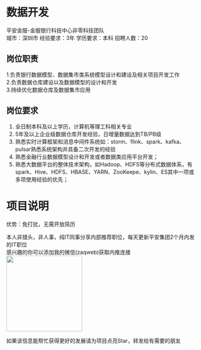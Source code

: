 # 数据开发
平安金服-金服银行科技中心非零科技团队  
城市：深圳市 经验要求：3年 学历要求：本科  招聘人数：20

## 岗位职责
1.负责银行数据模型、数据集市类系统模型设计和建设及相关项目开发工作   
2.负责数据仓库建设以及数据模型的设计和开发    
3.持续优化数据仓库及数据集市应用

## 岗位要求
1. 全日制本科及以上学历，计算机等理工科相关专业    
2. 5年及以上企业级数据仓库开发经验，日增量数据达到TB/PB级    
3. 熟悉实时计算框架和消息中间件系统如：storm、flink、spark、kafka、pulsar熟悉系统架构并具备二次开发的经验   
4. 熟悉金融行业数据模型设计和开发或者数据类应用平台开发；   
5. 熟悉大数据平台的整体技术架构，如Hadoop、HDFS等分布式数据体系，有spark、Hive、HDFS、HBASE、YARN、ZooKeepe、kylin、ES其中一项或多项使用经验的优先；

# 项目说明

优势：免打扰，无需开放简历

本人非猎头，非人事，纯IT同事分享内部推荐职位，每天更新平安集团2个月内发的IT职位  
感兴趣的你可以添加我的微信(zaqweb)获取内推连接  
<img src="https://github.com/zaqweb/PA-IT-JOBS/blob/master/WechatICode.jpeg"  height="200" width="200">

如果该信息能帮忙获得更好的发展请为项目点亮Star，转发给有需要的朋友




